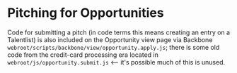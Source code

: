 # Pitching for Opportunities #

Code for submitting a pitch (in code terms this means creating an entry on a Talentlist) is also included on the Opportunity view page via Backbone `webroot/scripts/backbone/view/opportunity.apply.js`; there is some old code from the credit-card processing era located in `webroot/js/opportunity.submit.js` <-- it's possible much of this is unused.
